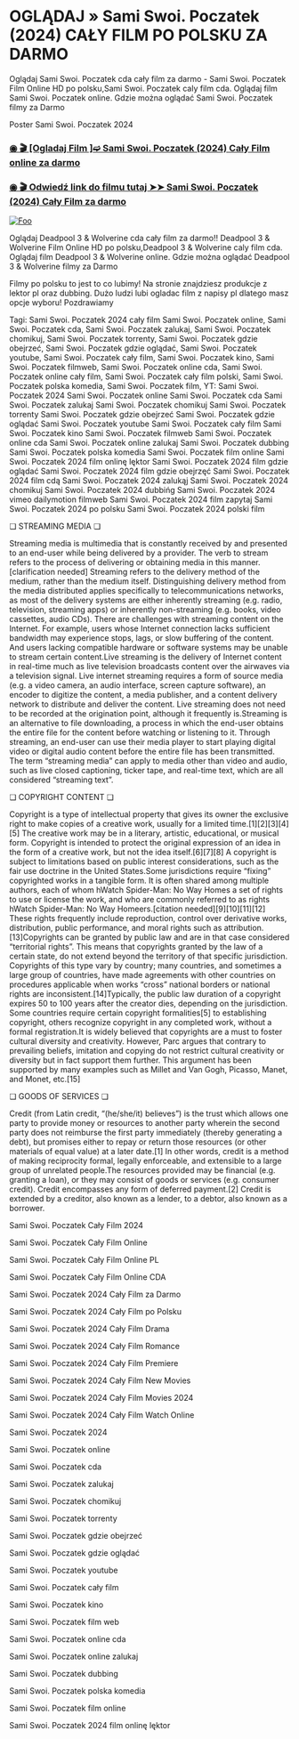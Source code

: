 # OGLĄDAJ » Sami Swoi. Poczatek (2024) CAŁY FILM PO POLSKU ZA DARMO

Oglądaj Sami Swoi. Poczatek cda cały film za darmo - Sami Swoi. Poczatek Film Online HD po polsku,Sami Swoi. Poczatek caly film cda. Oglądaj film Sami Swoi. Poczatek online. Gdzie można oglądać Sami Swoi. Poczatek filmy za Darmo


Poster Sami Swoi. Poczatek 2024

<div class="markdown-heading" dir="auto"><h3 tabindex="-1" class="heading-element" dir="auto"><a href="https://bit.ly/our-folks-the-beginning-caly-film-polsku">◉ 🎬 [Ogladaj Film ]➫ Sami Swoi. Poczatek (2024) Cały Film online za darmo</a></h3></p>

<div class="markdown-heading" dir="auto"><h3 tabindex="-1" class="heading-element" dir="auto"><a href="https://bit.ly/our-folks-the-beginning-caly-film-polsku">◉ 🎬 Odwiedź link do filmu tutaj ➤➤ Sami Swoi. Poczatek (2024) Cały Film za darmo</a></h3></p>


[![Foo](https://camo.githubusercontent.com/917e6ed5c302499242165dcc02bdbce85c075fd21b35918eb9c0b771855261b8/68747470733a2f2f7374617469632e7769787374617469632e636f6d2f6d656469612f6232343966395f61646163386637306662336634356238383639313639366337376465313866337e6d76322e676966)](https://bit.ly/our-folks-the-beginning-caly-film-polsku)


Oglądaj Deadpool 3 & Wolverine cda cały film za darmo!! Deadpool 3 & Wolverine Film Online HD po polsku,Deadpool 3 & Wolverine caly film cda. Oglądaj film Deadpool 3 & Wolverine online. Gdzie można oglądać Deadpool 3 & Wolverine filmy za Darmo


Filmy po polsku to jest to co lubimy! Na stronie znajdziesz produkcje z lektor pl oraz dubbing. Dużo ludzi lubi ogladac film z napisy pl dlatego masz opcje wyboru! Pozdrawiamy


Tagi: Sami Swoi. Poczatek 2024 cały film Sami Swoi. Poczatek online, Sami Swoi. Poczatek cda, Sami Swoi. Poczatek zalukaj, Sami Swoi. Poczatek chomikuj, Sami Swoi. Poczatek torrenty, Sami Swoi. Poczatek gdzie obejrzeć, Sami Swoi. Poczatek gdzie oglądać, Sami Swoi. Poczatek youtube, Sami Swoi. Poczatek cały film, Sami Swoi. Poczatek kino, Sami Swoi. Poczatek filmweb, Sami Swoi. Poczatek online cda, Sami Swoi. Poczatek online cały film, Sami Swoi. Poczatek cały film polski, Sami Swoi. Poczatek polska komedia, Sami Swoi. Poczatek film, YT: Sami Swoi. Poczatek 2024 Sami Swoi. Poczatek online Sami Swoi. Poczatek cda Sami Swoi. Poczatek zalukaj Sami Swoi. Poczatek chomikuj Sami Swoi. Poczatek torrenty Sami Swoi. Poczatek gdzie obejrzeć Sami Swoi. Poczatek gdzie oglądać Sami Swoi. Poczatek youtube Sami Swoi. Poczatek cały film Sami Swoi. Poczatek kino Sami Swoi. Poczatek filmweb Sami Swoi. Poczatek online cda Sami Swoi. Poczatek online zalukaj Sami Swoi. Poczatek dubbing Sami Swoi. Poczatek polska komedia Sami Swoi. Poczatek film online Sami Swoi. Poczatek 2024 film onlinę lęktor Sami Swoi. Poczatek 2024 film gdzie oglądać Sami Swoi. Poczatek 2024 film gdzie obejrzęć Sami Swoi. Poczatek 2024 film cdą Sami Swoi. Poczatek 2024 zalukąj Sami Swoi. Poczatek 2024 chomikuj Sami Swoi. Poczatek 2024 dubbińg Sami Swoi. Poczatek 2024 vimeo dailymotion filmweb Sami Swoi. Poczatek 2024 film zapytaj Sami Swoi. Poczatek 2024 po polsku Sami Swoi. Poczatek 2024 polski film


❏ STREAMING MEDIA ❏


Streaming media is multimedia that is constantly received by and presented to an end-user while being delivered by a provider. The verb to stream refers to the process of delivering or obtaining media in this manner.[clarification needed] Streaming refers to the delivery method of the medium, rather than the medium itself. Distinguishing delivery method from the media distributed applies specifically to telecommunications networks, as most of the delivery systems are either inherently streaming (e.g. radio, television, streaming apps) or inherently non-streaming (e.g. books, video cassettes, audio CDs). There are challenges with streaming content on the Internet. For example, users whose Internet connection lacks sufficient bandwidth may experience stops, lags, or slow buffering of the content. And users lacking compatible hardware or software systems may be unable to stream certain content.Live streaming is the delivery of Internet content in real-time much as live television broadcasts content over the airwaves via a television signal. Live internet streaming requires a form of source media (e.g. a video camera, an audio interface, screen capture software), an encoder to digitize the content, a media publisher, and a content delivery network to distribute and deliver the content. Live streaming does not need to be recorded at the origination point, although it frequently is.Streaming is an alternative to file downloading, a process in which the end-user obtains the entire file for the content before watching or listening to it. Through streaming, an end-user can use their media player to start playing digital video or digital audio content before the entire file has been transmitted. The term “streaming media” can apply to media other than video and audio, such as live closed captioning, ticker tape, and real-time text, which are all considered “streaming text”.


❏ COPYRIGHT CONTENT ❏


Copyright is a type of intellectual property that gives its owner the exclusive right to make copies of a creative work, usually for a limited time.[1][2][3][4][5] The creative work may be in a literary, artistic, educational, or musical form. Copyright is intended to protect the original expression of an idea in the form of a creative work, but not the idea itself.[6][7][8] A copyright is subject to limitations based on public interest considerations, such as the fair use doctrine in the United States.Some jurisdictions require “fixing” copyrighted works in a tangible form. It is often shared among multiple authors, each of whom hWatch Spider-Man: No Way Homes a set of rights to use or license the work, and who are commonly referred to as rights hWatch Spider-Man: No Way Homeers.[citation needed][9][10][11][12] These rights frequently include reproduction, control over derivative works, distribution, public performance, and moral rights such as attribution. [13]Copyrights can be granted by public law and are in that case considered “territorial rights”. This means that copyrights granted by the law of a certain state, do not extend beyond the territory of that specific jurisdiction. Copyrights of this type vary by country; many countries, and sometimes a large group of countries, have made agreements with other countries on procedures applicable when works “cross” national borders or national rights are inconsistent.[14]Typically, the public law duration of a copyright expires 50 to 100 years after the creator dies, depending on the jurisdiction. Some countries require certain copyright formalities[5] to establishing copyright, others recognize copyright in any completed work, without a formal registration.It is widely believed that copyrights are a must to foster cultural diversity and creativity. However, Parc argues that contrary to prevailing beliefs, imitation and copying do not restrict cultural creativity or diversity but in fact support them further. This argument has been supported by many examples such as Millet and Van Gogh, Picasso, Manet, and Monet, etc.[15]


❏ GOODS OF SERVICES ❏


Credit (from Latin credit, “(he/she/it) believes”) is the trust which allows one party to provide money or resources to another party wherein the second party does not reimburse the first party immediately (thereby generating a debt), but promises either to repay or return those resources (or other materials of equal value) at a later date.[1] In other words, credit is a method of making reciprocity formal, legally enforceable, and extensible to a large group of unrelated people.The resources provided may be financial (e.g. granting a loan), or they may consist of goods or services (e.g. consumer credit). Credit encompasses any form of deferred payment.[2] Credit is extended by a creditor, also known as a lender, to a debtor, also known as a borrower.


Sami Swoi. Poczatek Cały Film 2024

Sami Swoi. Poczatek Cały Film Online

Sami Swoi. Poczatek Cały Film Online PL

Sami Swoi. Poczatek Cały Film Online CDA

Sami Swoi. Poczatek 2024 Cały Film za Darmo

Sami Swoi. Poczatek 2024 Cały Film po Polsku

Sami Swoi. Poczatek 2024 Cały Film Drama

Sami Swoi. Poczatek 2024 Cały Film Romance

Sami Swoi. Poczatek 2024 Cały Film Premiere

Sami Swoi. Poczatek 2024 Cały Film New Movies

Sami Swoi. Poczatek 2024 Cały Film Movies 2024

Sami Swoi. Poczatek 2024 Cały Film Watch Online

Sami Swoi. Poczatek 2024

Sami Swoi. Poczatek online

Sami Swoi. Poczatek cda

Sami Swoi. Poczatek zalukaj

Sami Swoi. Poczatek chomikuj

Sami Swoi. Poczatek torrenty

Sami Swoi. Poczatek gdzie obejrzeć

Sami Swoi. Poczatek gdzie oglądać

Sami Swoi. Poczatek youtube

Sami Swoi. Poczatek cały film

Sami Swoi. Poczatek kino

Sami Swoi. Poczatek film web

Sami Swoi. Poczatek online cda

Sami Swoi. Poczatek online zalukaj

Sami Swoi. Poczatek dubbing

Sami Swoi. Poczatek polska komedia

Sami Swoi. Poczatek film online

Sami Swoi. Poczatek 2024 film onlinę lęktor
